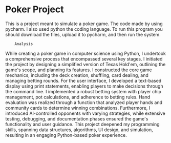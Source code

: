 # Poker Project
This is a project meant to simulate a poker game. The code made by using pycharm. I also used python the coding language.
To run this program you should download the files, upload it to pycharm, and then run the system. 


        Analysis
While creating a poker game in computer science using Python, I undertook a comprehensive process that encompassed several key stages.
I initiated the project by designing a simplified version of Texas Hold'em, outlining the game's scope, and planning its features.
I constructed the core game mechanics, including the deck creation, shuffling, card dealing, and managing betting rounds.
For the user interface, I developed a text-based display using print statements, enabling players to make decisions through the command line. 
I implemented a robust betting system with player chip management, pot calculations, and adherence to betting rules. 
Hand evaluation was realized through a function that analyzed player hands and community cards to determine winning combinations.
Furthermore, I introduced AI-controlled opponents with varying strategies, while extensive testing, debugging, and documentation phases ensured the game's functionality and user guidance. This project deepened my programming skills, spanning data structures, algorithms, UI design, and simulation, resulting in an engaging Python-based poker experience.
